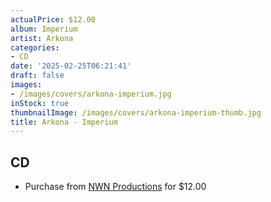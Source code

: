 ```yaml
---
actualPrice: $12.00
album: Imperium
artist: Arkona
categories:
- CD
date: '2025-02-25T06:21:41'
draft: false
images:
- /images/covers/arkona-imperium.jpg
inStock: true
thumbnailImage: /images/covers/arkona-imperium-thumb.jpg
title: Arkona - Imperium
---
```


## CD
* Purchase from [NWN Productions](http://shop.nwnprod.com/index.php?route=product/product&path=93&product_id=55442&sort=pd.name&order=ASC) for $12.00
